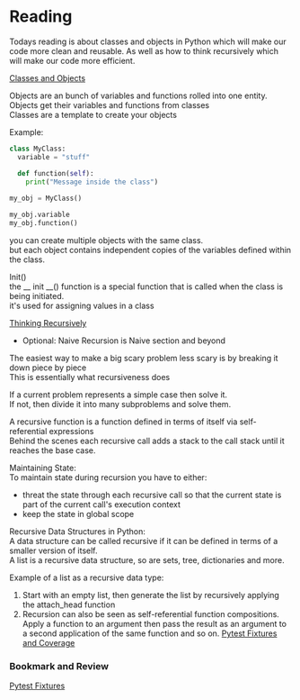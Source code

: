 # Reading

Todays reading is about classes and objects in Python which will make our code more clean and reusable. As well as how to think recursively which will make our code more efficient.

[Classes and Objects](https://www.learnpython.org/en/Classes_and_Objects)

Objects are an bunch of variables and functions rolled into one entity.  
Objects get their variables and functions from classes  
Classes are a template to create your objects  

Example: 

```py
class MyClass: 
  variable = "stuff"

  def function(self):
    print("Message inside the class")
  
my_obj = MyClass()

my_obj.variable
my_obj.function()
```

you can create multiple objects with the same class.  
but each object contains independent copies of the variables defined within the class.  

Init()  
the __ init __() function is a special function that is called when the class is being initiated.  
it's used for assigning values in a class  

[Thinking Recursively](https://realpython.com/python-thinking-recursively/)

* Optional: Naive Recursion is Naive section and beyond

The easiest way to make a big scary problem less scary is by breaking it down piece by piece  
This is essentially what recursiveness does  

If a current problem represents a simple case then solve it.  
If not, then divide it into many subproblems and solve them.  

A recursive function is a function defined in terms of itself via self-referential expressions  
Behind the scenes each recursive call adds a stack to the call stack until it reaches the base case.  

Maintaining State:  
To maintain state during recursion you have to either:

* threat the state through each recursive call so that the current state is part of the current call's execution context 
* keep the state in global scope

Recursive Data Structures in Python:  
A data structure can be called recursive if it can be defined in terms of a smaller version of itself.  
A list is a recursive data structure, so are sets, tree, dictionaries and more. 

Example of a list as a recursive data type:

1. Start with an empty list, then generate the list by recursively applying the attach_head function
2. Recursion can also be seen as self-referential function compositions. Apply a function to an argument then pass the result as an argument to a second application of the same function and so on. 
[Pytest Fixtures and Coverage](https://www.linuxjournal.com/content/python-testing-pytest-fixtures-and-coverage)

### Bookmark and Review

[Pytest Fixtures](https://docs.pytest.org/en/latest/explanation/fixtures.html)